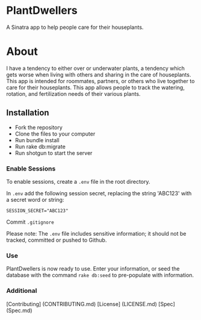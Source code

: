 # PlantDwellers
A Sinatra app to help people care for their houseplants.

# About
I have a tendency to either over or underwater plants, a tendency which gets worse when living with others and sharing in the care of houseplants. This app is intended for roommates, partners, or others who live together to care for their houseplants. This app allows people to track the watering, rotation, and fertilization needs of their various plants.

## Installation

- Fork the repository
- Clone the files to your computer
- Run bundle install
- Run rake db:migrate
- Run shotgun to start the server

### Enable Sessions

To enable sessions, create a `.env` file in the root directory.

In `.env` add the following session secret, replacing the string 'ABC123' with a secret word or string:

`SESSION_SECRET="ABC123"`

Commit `.gitignore`

Please note: The `.env` file includes sensitive information; it should not be tracked, committed or pushed to Github.

### Use

PlantDwellers is now ready to use. Enter your information, or seed the database with the command `rake db:seed` to pre-populate with information.


### Additional
[Contributing] (CONTRIBUTING.md)
[License] (LICENSE.md)
[Spec] (Spec.md)
